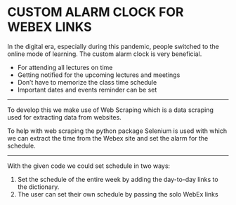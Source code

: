 # CUSTOM ALARM CLOCK FOR WEBEX LINKS

In the digital era, especially during this pandemic, people switched to the online mode of learning. The custom alarm clock is very beneficial.
* For attending all lectures on time
* Getting notified for the upcoming lectures and meetings
* Don’t have to memorize the class time schedule
* Important dates and events reminder can be set


---

To develop this we make use of Web Scraping which is a data scraping used for extracting data from websites.

To help with web scraping the python package Selenium is used with which we can extract the time from the Webex site and set the alarm for the schedule.


---

With the given code we could set schedule in two ways:
1. Set the schedule of the entire week by adding the day-to-day links to the dictionary.
1. The user can set their own schedule by passing the solo WebEx links


